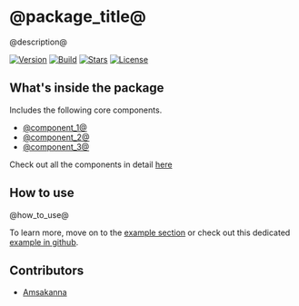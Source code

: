 # @package_title@

@description@  
  
[![Version](https://img.shields.io/pub/v/@package_name@?color=%234287f5)](https://pub.dev/packages/@package_name@)
[![Build](https://github.com/zamstation/@package_name@/actions/workflows/build.yml/badge.svg)](https://github.com/zamstation/@package_name@/actions/workflows/build.yml)
[![Stars](https://img.shields.io/github/stars/zamstation/@package_name@.svg?style=flat&logo=github&colorB=deeppink&label=stars)](https://github.com/zamstation/@package_name@/stargazers)
[![License](https://img.shields.io/github/license/zamstation/@package_name@)](https://pub.dev/packages/@package_name@/license)

## What's inside the package

Includes the following core components.

  * [@component_1@](https://pub.dev/documentation/@package_name@/latest/@package_name@/@component_1@-class.html)
  * [@component_2@](https://pub.dev/documentation/@package_name@/latest/@package_name@/@component_2@-class.html)
  * [@component_3@](https://pub.dev/documentation/@package_name@/latest/@package_name@/@component_3@-class.html)

Check out all the components in detail [here](https://pub.dev/documentation/@package_name@/latest/@package_name@/@package_name@-library.html)

## How to use

@how_to_use@

To learn more, move on to the [example section](https://pub.dev/packages/@package_name@/example) or check out this dedicated [example in github](https://github.com/zamstation/@package_name@/blob/main/example/lib/main.dart).

## Contributors
  * [Amsakanna](https://github.com/amsakanna)

